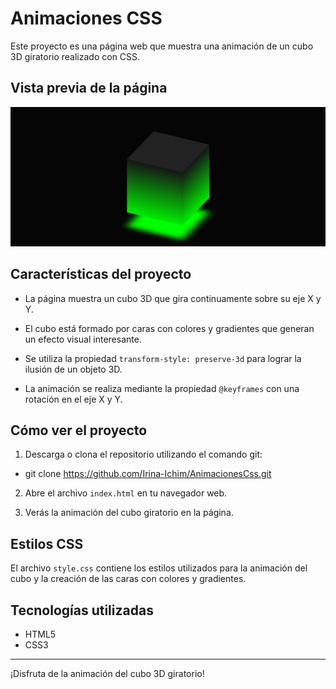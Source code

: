 # Animaciones CSS

Este proyecto es una página web que muestra una animación de un cubo 3D giratorio realizado con CSS.

## Vista previa de la página

[![Vista previa del proyecto](/Captura%20de%20pantalla%20(120).png)](/video.gif)


## Características del proyecto

- La página muestra un cubo 3D que gira continuamente sobre su eje X y Y.

- El cubo está formado por caras con colores y gradientes que generan un efecto visual interesante.

- Se utiliza la propiedad `transform-style: preserve-3d` para lograr la ilusión de un objeto 3D.

- La animación se realiza mediante la propiedad `@keyframes` con una rotación en el eje X y Y.

## Cómo ver el proyecto

1. Descarga o clona el repositorio utilizando el comando git:
- git clone https://github.com/Irina-Ichim/AnimacionesCss.git

2. Abre el archivo `index.html` en tu navegador web.

3. Verás la animación del cubo giratorio en la página.

## Estilos CSS

El archivo `style.css` contiene los estilos utilizados para la animación del cubo y la creación de las caras con colores y gradientes.

## Tecnologías utilizadas

- HTML5
- CSS3


---

¡Disfruta de la animación del cubo 3D giratorio!
